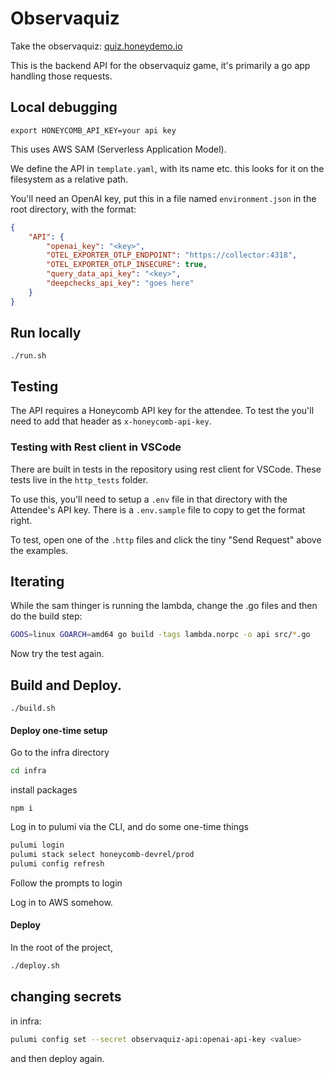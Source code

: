 # Observaquiz

Take the observaquiz: [quiz.honeydemo.io]()

This is the backend API for the observaquiz game, it's primarily a go app handling those requests.

## Local debugging

`export HONEYCOMB_API_KEY=your api key`

This uses AWS SAM (Serverless Application Model).

We define the API in `template.yaml`, with its name etc. this looks for it on the filesystem as a relative path.

You'll need an OpenAI key, put this in a file named `environment.json` in the root directory, with the format:

```json
{
    "API": {
        "openai_key": "<key>",
        "OTEL_EXPORTER_OTLP_ENDPOINT": "https://collector:4318",
        "OTEL_EXPORTER_OTLP_INSECURE": true,
        "query_data_api_key": "<key>",
        "deepchecks_api_key": "goes here"
    }
}
```

## Run locally

`./run.sh`

## Testing

The API requires a Honeycomb API key for the attendee. To test the you'll need to add that header as `x-honeycomb-api-key`.

### Testing with Rest client in VSCode

There are built in tests in the repository using rest client for VSCode. These tests live in the `http_tests` folder.

To use this, you'll need to setup a `.env` file in that directory with the Attendee's API key. There is a `.env.sample` file to copy to get the format right.

To test, open one of the `.http` files and click the tiny "Send Request" above the examples.

## Iterating

While the sam thinger is running the lambda, change the .go files and then do the build step:

```sh
GOOS=linux GOARCH=amd64 go build -tags lambda.norpc -o api src/*.go
```

Now try the test again.

## Build and Deploy.

```
./build.sh
```

#### Deploy one-time setup

Go to the infra directory

```sh
cd infra
```

install packages

```
npm i
```

Log in to pulumi via the CLI, and do some one-time things

```sh
pulumi login
pulumi stack select honeycomb-devrel/prod
pulumi config refresh
```

Follow the prompts to login

Log in to AWS somehow.

#### Deploy

In the root of the project,

```sh
./deploy.sh
```

## changing secrets

in infra:

```sh
pulumi config set --secret observaquiz-api:openai-api-key <value>
```

and then deploy again.
